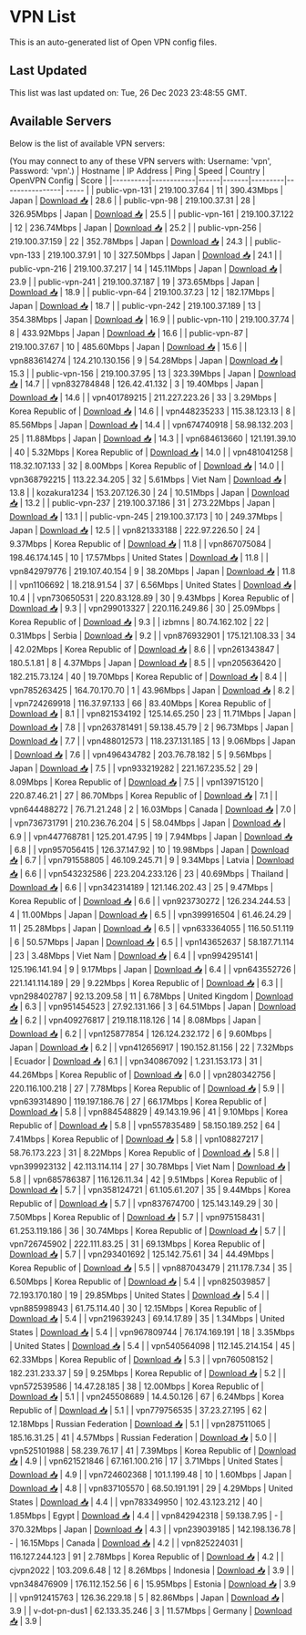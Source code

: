 # VPN List

This is an auto-generated list of Open VPN config files.

## Last Updated

This list was last updated on: Tue, 26 Dec 2023 23:48:55 GMT.

## Available Servers

Below is the list of available VPN servers:

(You may connect to any of these VPN servers with: Username: 'vpn', Password: 'vpn'.)
| Hostname | IP Address | Ping | Speed | Country | OpenVPN Config | Score |
|----------|------------|------|-------|---------|----------------| ----- |
| public-vpn-131 | 219.100.37.64 | 11 | 390.43Mbps | Japan | [Download 📥](./configs/server_0_JP.ovpn) | 28.6 |
| public-vpn-98 | 219.100.37.31 | 28 | 326.95Mbps | Japan | [Download 📥](./configs/server_1_JP.ovpn) | 25.5 |
| public-vpn-161 | 219.100.37.122 | 12 | 236.74Mbps | Japan | [Download 📥](./configs/server_2_JP.ovpn) | 25.2 |
| public-vpn-256 | 219.100.37.159 | 22 | 352.78Mbps | Japan | [Download 📥](./configs/server_3_JP.ovpn) | 24.3 |
| public-vpn-133 | 219.100.37.91 | 10 | 327.50Mbps | Japan | [Download 📥](./configs/server_4_JP.ovpn) | 24.1 |
| public-vpn-216 | 219.100.37.217 | 14 | 145.11Mbps | Japan | [Download 📥](./configs/server_5_JP.ovpn) | 23.9 |
| public-vpn-241 | 219.100.37.187 | 19 | 373.65Mbps | Japan | [Download 📥](./configs/server_6_JP.ovpn) | 18.9 |
| public-vpn-64 | 219.100.37.23 | 12 | 182.17Mbps | Japan | [Download 📥](./configs/server_7_JP.ovpn) | 18.7 |
| public-vpn-242 | 219.100.37.189 | 13 | 354.38Mbps | Japan | [Download 📥](./configs/server_8_JP.ovpn) | 16.9 |
| public-vpn-110 | 219.100.37.74 | 8 | 433.92Mbps | Japan | [Download 📥](./configs/server_9_JP.ovpn) | 16.6 |
| public-vpn-87 | 219.100.37.67 | 10 | 485.60Mbps | Japan | [Download 📥](./configs/server_10_JP.ovpn) | 15.6 |
| vpn883614274 | 124.210.130.156 | 9 | 54.28Mbps | Japan | [Download 📥](./configs/server_11_JP.ovpn) | 15.3 |
| public-vpn-156 | 219.100.37.95 | 13 | 323.39Mbps | Japan | [Download 📥](./configs/server_12_JP.ovpn) | 14.7 |
| vpn832784848 | 126.42.41.132 | 3 | 19.40Mbps | Japan | [Download 📥](./configs/server_13_JP.ovpn) | 14.6 |
| vpn401789215 | 211.227.223.26 | 33 | 3.29Mbps | Korea Republic of | [Download 📥](./configs/server_14_KR.ovpn) | 14.6 |
| vpn448235233 | 115.38.123.13 | 8 | 85.56Mbps | Japan | [Download 📥](./configs/server_15_JP.ovpn) | 14.4 |
| vpn674740918 | 58.98.132.203 | 25 | 11.88Mbps | Japan | [Download 📥](./configs/server_16_JP.ovpn) | 14.3 |
| vpn684613660 | 121.191.39.10 | 40 | 5.32Mbps | Korea Republic of | [Download 📥](./configs/server_17_KR.ovpn) | 14.0 |
| vpn481041258 | 118.32.107.133 | 32 | 8.00Mbps | Korea Republic of | [Download 📥](./configs/server_18_KR.ovpn) | 14.0 |
| vpn368792215 | 113.22.34.205 | 32 | 5.61Mbps | Viet Nam | [Download 📥](./configs/server_19_VN.ovpn) | 13.8 |
| kozakura1234 | 153.207.126.30 | 24 | 10.51Mbps | Japan | [Download 📥](./configs/server_20_JP.ovpn) | 13.2 |
| public-vpn-237 | 219.100.37.186 | 31 | 273.22Mbps | Japan | [Download 📥](./configs/server_21_JP.ovpn) | 13.1 |
| public-vpn-245 | 219.100.37.173 | 10 | 249.37Mbps | Japan | [Download 📥](./configs/server_22_JP.ovpn) | 12.5 |
| vpn821333188 | 222.97.226.50 | 24 | 9.37Mbps | Korea Republic of | [Download 📥](./configs/server_23_KR.ovpn) | 11.8 |
| vpn867075084 | 198.46.174.145 | 10 | 17.57Mbps | United States | [Download 📥](./configs/server_24_US.ovpn) | 11.8 |
| vpn842979776 | 219.107.40.154 | 9 | 38.20Mbps | Japan | [Download 📥](./configs/server_25_JP.ovpn) | 11.8 |
| vpn1106692 | 18.218.91.54 | 37 | 6.56Mbps | United States | [Download 📥](./configs/server_26_US.ovpn) | 10.4 |
| vpn730650531 | 220.83.128.89 | 30 | 9.43Mbps | Korea Republic of | [Download 📥](./configs/server_27_KR.ovpn) | 9.3 |
| vpn299013327 | 220.116.249.86 | 30 | 25.09Mbps | Korea Republic of | [Download 📥](./configs/server_28_KR.ovpn) | 9.3 |
| izbmns | 80.74.162.102 | 22 | 0.31Mbps | Serbia | [Download 📥](./configs/server_29_RS.ovpn) | 9.2 |
| vpn876932901 | 175.121.108.33 | 34 | 42.02Mbps | Korea Republic of | [Download 📥](./configs/server_30_KR.ovpn) | 8.6 |
| vpn261343847 | 180.5.1.81 | 8 | 4.37Mbps | Japan | [Download 📥](./configs/server_31_JP.ovpn) | 8.5 |
| vpn205636420 | 182.215.73.124 | 40 | 19.70Mbps | Korea Republic of | [Download 📥](./configs/server_32_KR.ovpn) | 8.4 |
| vpn785263425 | 164.70.170.70 | 1 | 43.96Mbps | Japan | [Download 📥](./configs/server_33_JP.ovpn) | 8.2 |
| vpn724269918 | 116.37.97.133 | 66 | 83.40Mbps | Korea Republic of | [Download 📥](./configs/server_34_KR.ovpn) | 8.1 |
| vpn821534192 | 125.14.65.250 | 23 | 11.71Mbps | Japan | [Download 📥](./configs/server_35_JP.ovpn) | 7.8 |
| vpn263781491 | 59.138.45.79 | 2 | 96.73Mbps | Japan | [Download 📥](./configs/server_36_JP.ovpn) | 7.7 |
| vpn488012573 | 118.237.131.185 | 13 | 9.06Mbps | Japan | [Download 📥](./configs/server_37_JP.ovpn) | 7.6 |
| vpn496434782 | 203.76.78.182 | 5 | 9.56Mbps | Japan | [Download 📥](./configs/server_38_JP.ovpn) | 7.5 |
| vpn933219282 | 221.167.235.52 | 29 | 8.09Mbps | Korea Republic of | [Download 📥](./configs/server_39_KR.ovpn) | 7.5 |
| vpn139715120 | 220.87.46.21 | 27 | 86.70Mbps | Korea Republic of | [Download 📥](./configs/server_40_KR.ovpn) | 7.1 |
| vpn644488272 | 76.71.21.248 | 2 | 16.03Mbps | Canada | [Download 📥](./configs/server_41_CA.ovpn) | 7.0 |
| vpn736731791 | 210.236.76.204 | 5 | 58.04Mbps | Japan | [Download 📥](./configs/server_42_JP.ovpn) | 6.9 |
| vpn447768781 | 125.201.47.95 | 19 | 7.94Mbps | Japan | [Download 📥](./configs/server_43_JP.ovpn) | 6.8 |
| vpn957056415 | 126.37.147.92 | 10 | 19.98Mbps | Japan | [Download 📥](./configs/server_44_JP.ovpn) | 6.7 |
| vpn791558805 | 46.109.245.71 | 9 | 9.34Mbps | Latvia | [Download 📥](./configs/server_45_LV.ovpn) | 6.6 |
| vpn543232586 | 223.204.233.126 | 23 | 40.69Mbps | Thailand | [Download 📥](./configs/server_46_TH.ovpn) | 6.6 |
| vpn342314189 | 121.146.202.43 | 25 | 9.47Mbps | Korea Republic of | [Download 📥](./configs/server_47_KR.ovpn) | 6.6 |
| vpn923730272 | 126.234.244.53 | 4 | 11.00Mbps | Japan | [Download 📥](./configs/server_48_JP.ovpn) | 6.5 |
| vpn399916504 | 61.46.24.29 | 11 | 25.28Mbps | Japan | [Download 📥](./configs/server_49_JP.ovpn) | 6.5 |
| vpn633364055 | 116.50.51.119 | 6 | 50.57Mbps | Japan | [Download 📥](./configs/server_50_JP.ovpn) | 6.5 |
| vpn143652637 | 58.187.71.114 | 23 | 3.48Mbps | Viet Nam | [Download 📥](./configs/server_51_VN.ovpn) | 6.4 |
| vpn994295141 | 125.196.141.94 | 9 | 9.17Mbps | Japan | [Download 📥](./configs/server_52_JP.ovpn) | 6.4 |
| vpn643552726 | 221.141.114.189 | 29 | 9.22Mbps | Korea Republic of | [Download 📥](./configs/server_53_KR.ovpn) | 6.3 |
| vpn298402787 | 92.13.209.58 | 11 | 6.78Mbps | United Kingdom | [Download 📥](./configs/server_54_GB.ovpn) | 6.3 |
| vpn951454523 | 27.92.131.166 | 3 | 64.51Mbps | Japan | [Download 📥](./configs/server_55_JP.ovpn) | 6.2 |
| vpn409276817 | 219.118.118.126 | 14 | 8.08Mbps | Japan | [Download 📥](./configs/server_56_JP.ovpn) | 6.2 |
| vpn125877854 | 126.124.232.172 | 6 | 9.60Mbps | Japan | [Download 📥](./configs/server_57_JP.ovpn) | 6.2 |
| vpn412656917 | 190.152.81.156 | 22 | 7.32Mbps | Ecuador | [Download 📥](./configs/server_58_EC.ovpn) | 6.1 |
| vpn340867092 | 1.231.153.173 | 31 | 44.26Mbps | Korea Republic of | [Download 📥](./configs/server_59_KR.ovpn) | 6.0 |
| vpn280342756 | 220.116.100.218 | 27 | 7.78Mbps | Korea Republic of | [Download 📥](./configs/server_60_KR.ovpn) | 5.9 |
| vpn639314890 | 119.197.186.76 | 27 | 66.17Mbps | Korea Republic of | [Download 📥](./configs/server_61_KR.ovpn) | 5.8 |
| vpn884548829 | 49.143.19.96 | 41 | 9.10Mbps | Korea Republic of | [Download 📥](./configs/server_62_KR.ovpn) | 5.8 |
| vpn557835489 | 58.150.189.252 | 64 | 7.41Mbps | Korea Republic of | [Download 📥](./configs/server_63_KR.ovpn) | 5.8 |
| vpn108827217 | 58.76.173.223 | 31 | 8.22Mbps | Korea Republic of | [Download 📥](./configs/server_64_KR.ovpn) | 5.8 |
| vpn399923132 | 42.113.114.114 | 27 | 30.78Mbps | Viet Nam | [Download 📥](./configs/server_65_VN.ovpn) | 5.8 |
| vpn685786387 | 116.126.11.34 | 42 | 9.51Mbps | Korea Republic of | [Download 📥](./configs/server_66_KR.ovpn) | 5.7 |
| vpn358124721 | 61.105.61.207 | 35 | 9.44Mbps | Korea Republic of | [Download 📥](./configs/server_67_KR.ovpn) | 5.7 |
| vpn837674700 | 125.143.149.29 | 30 | 7.50Mbps | Korea Republic of | [Download 📥](./configs/server_68_KR.ovpn) | 5.7 |
| vpn975158431 | 61.253.119.186 | 36 | 30.74Mbps | Korea Republic of | [Download 📥](./configs/server_69_KR.ovpn) | 5.7 |
| vpn726745902 | 222.111.83.25 | 31 | 69.13Mbps | Korea Republic of | [Download 📥](./configs/server_70_KR.ovpn) | 5.7 |
| vpn293401692 | 125.142.75.61 | 34 | 44.49Mbps | Korea Republic of | [Download 📥](./configs/server_71_KR.ovpn) | 5.5 |
| vpn887043479 | 211.178.7.34 | 35 | 6.50Mbps | Korea Republic of | [Download 📥](./configs/server_72_KR.ovpn) | 5.4 |
| vpn825039857 | 72.193.170.180 | 19 | 29.85Mbps | United States | [Download 📥](./configs/server_73_US.ovpn) | 5.4 |
| vpn885998943 | 61.75.114.40 | 30 | 12.15Mbps | Korea Republic of | [Download 📥](./configs/server_74_KR.ovpn) | 5.4 |
| vpn219639243 | 69.14.17.89 | 35 | 1.34Mbps | United States | [Download 📥](./configs/server_75_US.ovpn) | 5.4 |
| vpn967809744 | 76.174.169.191 | 18 | 3.35Mbps | United States | [Download 📥](./configs/server_76_US.ovpn) | 5.4 |
| vpn540564098 | 112.145.214.154 | 45 | 62.33Mbps | Korea Republic of | [Download 📥](./configs/server_77_KR.ovpn) | 5.3 |
| vpn760508152 | 182.231.233.37 | 59 | 9.25Mbps | Korea Republic of | [Download 📥](./configs/server_78_KR.ovpn) | 5.2 |
| vpn572539586 | 14.47.28.185 | 38 | 12.00Mbps | Korea Republic of | [Download 📥](./configs/server_79_KR.ovpn) | 5.1 |
| vpn245508689 | 14.4.50.126 | 67 | 6.24Mbps | Korea Republic of | [Download 📥](./configs/server_80_KR.ovpn) | 5.1 |
| vpn779756535 | 37.23.27.195 | 62 | 12.18Mbps | Russian Federation | [Download 📥](./configs/server_81_RU.ovpn) | 5.1 |
| vpn287511065 | 185.16.31.25 | 41 | 4.57Mbps | Russian Federation | [Download 📥](./configs/server_82_RU.ovpn) | 5.0 |
| vpn525101988 | 58.239.76.17 | 41 | 7.39Mbps | Korea Republic of | [Download 📥](./configs/server_83_KR.ovpn) | 4.9 |
| vpn621521846 | 67.161.100.216 | 17 | 3.71Mbps | United States | [Download 📥](./configs/server_84_US.ovpn) | 4.9 |
| vpn724602368 | 101.1.199.48 | 10 | 1.60Mbps | Japan | [Download 📥](./configs/server_85_JP.ovpn) | 4.8 |
| vpn837105570 | 68.50.191.191 | 29 | 4.29Mbps | United States | [Download 📥](./configs/server_86_US.ovpn) | 4.4 |
| vpn783349950 | 102.43.123.212 | 40 | 1.85Mbps | Egypt | [Download 📥](./configs/server_87_EG.ovpn) | 4.4 |
| vpn842942318 | 59.138.7.95 | - | 370.32Mbps | Japan | [Download 📥](./configs/server_88_JP.ovpn) | 4.3 |
| vpn239039185 | 142.198.136.78 | - | 16.15Mbps | Canada | [Download 📥](./configs/server_89_CA.ovpn) | 4.2 |
| vpn825224031 | 116.127.244.123 | 91 | 2.78Mbps | Korea Republic of | [Download 📥](./configs/server_90_KR.ovpn) | 4.2 |
| cjvpn2022 | 103.209.6.48 | 12 | 8.26Mbps | Indonesia | [Download 📥](./configs/server_91_ID.ovpn) | 3.9 |
| vpn348476909 | 176.112.152.56 | 6 | 15.95Mbps | Estonia | [Download 📥](./configs/server_92_EE.ovpn) | 3.9 |
| vpn912415763 | 126.36.229.18 | 5 | 82.86Mbps | Japan | [Download 📥](./configs/server_93_JP.ovpn) | 3.9 |
| v-dot-pn-dus1 | 62.133.35.246 | 3 | 11.57Mbps | Germany | [Download 📥](./configs/server_94_DE.ovpn) | 3.9 |
